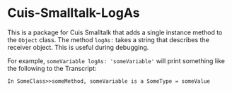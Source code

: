 # Cuis-Smalltalk-LogAs

This is a package for Cuis Smalltalk that adds
a single instance method to the `Object` class.
The method `logAs:` takes a string that describes the receiver object.
This is useful during debugging.

For example, `someVariable logAs: 'someVariable'`
will print something like the following to the Transcript:

```text
In SomeClass>>someMethod, someVariable is a SomeType = someValue
```
